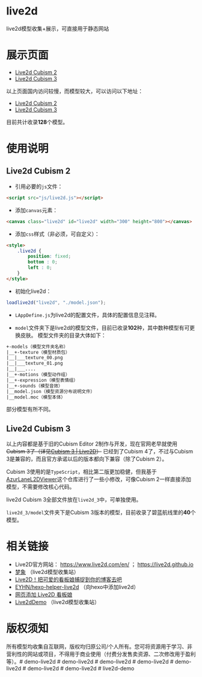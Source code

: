 # live2d
live2d模型收集+展示，可直接用于静态网站

# 展示页面
* [Live2d Cubism 2](https://imuncle.github.io/live2d)
* [Live2d Cubism 3](https://imuncle.github.io/live2d/live2d_3)

以上页面国内访问较慢，而模型较大，可以访问以下地址：

* [Live2d Cubism 2](http://119.23.8.25/live2d)
* [Live2d Cubism 3](http://119.23.8.25/live2d/live2d_3)

目前共计收录**128**个模型。

# 使用说明
## Live2d Cubism 2
* 引用必要的`js`文件：
```html
<script src="js/live2d.js"></script>
```
* 添加`canvas`元素：
```html
<canvas class="live2d" id="live2d" width="300" height="800"></canvas>
```
* 添加`css`样式（非必须，可自定义）：
```html
<style>
    .live2d {
        position: fixed;
        bottom : 0;
        left : 0;
    }
</style>
```
* 初始化live2d：
```js
loadlive2d("live2d", "./model.json");
```

* `LAppDefine.js`为live2d的配置文件，具体的配置信息见注释。

* `model`文件夹下是live2d的模型文件，目前已收录**102**种，其中数种模型有可更换皮肤。
模型文件夹的目录大体如下：
```txt
+-models（模型文件夹名称）
|__+-texture（模型材质包）
|__|___texture_00.png
|__|___texture_01.png
|__|___....
|__+-motions（模型动作组）
|__+-expression（模型表情组）
|__+-sounds（模型音效）
|__model.json（模型资源分布说明文件）
|__model.moc（模型本体）
```
部分模型有所不同。

## Live2d Cubism 3
以上内容都是基于旧的Cubism Editor 2制作与开发，现在官网老早就使用~~Cubism 3了（详见[Cubism 3 | Live2D](https://www.live2d.com/en/products/cubism3)）~~ 已经到了Cubism 4了，不过与Cubism 3是兼容的，而且官方承诺以后的版本都向下兼容（除了Cubism 2）。

Cubism 3使用的是`TypeScript`，相比第二版更加稳健，但我基于[AzurLaneL2DViewer](https://github.com/Yukariin/AzurLaneL2DViewer)这个仓库进行了一些小修改，可像Cubism 2一样直接添加模型，不需要修改核心代码。

live2d Cubism 3全部文件放在`live2d_3`中，可单独使用。

`live2d_3/model`文件夹下是Cubism 3版本的模型，目前收录了碧蓝航线里的**40**个模型。

# 相关链接
* Live2D官方网站： https://www.live2d.com/en/ ； https://live2d.github.io
* [梦象](https://mx-model.ga/) （live2d模型收集站）
* [Live2D！把可爱的看板娘捕捉到你的博客去吧](https://haremu.com/p/205)
* [EYHN/hexo-helper-live2d](https://github.com/EYHN/hexo-helper-live2d) （向hexo中添加live2d）
* [网页添加 Live2D 看板娘](https://www.fghrsh.net/post/123.html)
* [Live2dDemo](https://github.com/summerscar/live2dDemo) （live2d模型收集站）

# 版权须知
所有模型均收集自互联网，版权均归原公司/个人所有。您可将资源用于学习、非营利性的网站或项目，不得用于商业使用（付费分发售卖资源、二次修改用于盈利等）。#   d e m o - l i v e 2 d  
 #   d e m o - l i v e 2 d  
 #   d e m o - l i v e 2 d  
 #   d e m o - l i v e 2 d  
 #   d e m o - l i v e 2 d  
 #   d e m o - l i v e 2 d  
 #   d e m o - l i v e 2 d  
 #   l i v e 2 d - d e m o  
 